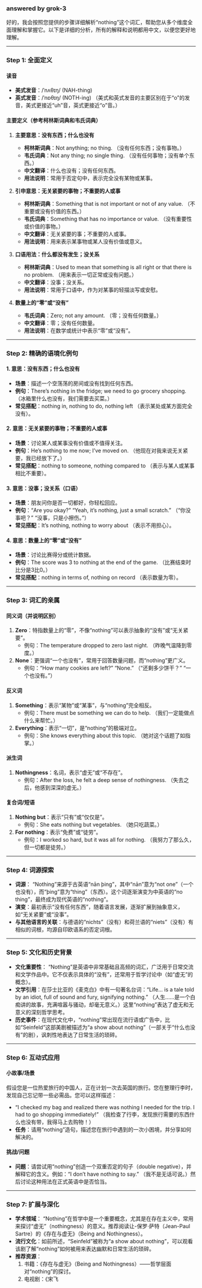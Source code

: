 ### answered by grok-3
好的，我会按照您提供的步骤详细解析“nothing”这个词汇，帮助您从多个维度全面理解和掌握它。以下是详细的分析，所有的解释和说明都用中文，以便您更好地理解。

---

### Step 1: 全面定义
#### 读音
- **美式发音**：/ˈnʌθɪŋ/ (NAH-thing)
- **英式发音**：/ˈnɒθɪŋ/ (NOTH-ing)
  （美式和英式发音的主要区别在于“o”的发音，美式更接近“uh”音，英式更接近“o”音。）

#### 主要定义（参考柯林斯词典和韦氏词典）
1. **主要意思：没有东西；什么也没有**
   - **柯林斯词典**：Not anything; no thing. （没有任何东西；没有事物。）
   - **韦氏词典**：Not any thing; no single thing. （没有任何事物；没有单个东西。）
   - **中文翻译**：什么也没有；没有任何东西。
   - **用法说明**：常用于否定句中，表示完全没有某物或某事。

2. **引申意思：无关紧要的事物；不重要的人或事**
   - **柯林斯词典**：Something that is not important or not of any value. （不重要或没有价值的东西。）
   - **韦氏词典**：Something that has no importance or value. （没有重要性或价值的事物。）
   - **中文翻译**：无关紧要的事；不重要的人或事。
   - **用法说明**：用来表示某事物或某人没有价值或意义。

3. **口语用法：什么都没有发生；没关系**
   - **柯林斯词典**：Used to mean that something is all right or that there is no problem. （用来表示一切正常或没有问题。）
   - **中文翻译**：没事；没关系。
   - **用法说明**：常用于口语中，作为对某事的轻描淡写或安慰。

4. **数量上的“零”或“没有”**
   - **韦氏词典**：Zero; not any amount. （零；没有任何数量。）
   - **中文翻译**：零；没有任何数量。
   - **用法说明**：在数学或统计中表示“零”或“没有”。

---

### Step 2: 精确的语境化例句
#### 1. 意思：没有东西；什么也没有
- **场景**：描述一个空荡荡的房间或没有找到任何东西。
- **例句**：There’s nothing in the fridge; we need to go grocery shopping. （冰箱里什么也没有，我们需要去买菜。）
- **常见搭配**：nothing in, nothing to do, nothing left （表示某处或某方面完全没有）。

#### 2. 意思：无关紧要的事物；不重要的人或事
- **场景**：讨论某人或某事没有价值或不值得关注。
- **例句**：He’s nothing to me now; I’ve moved on. （他现在对我来说无关紧要，我已经放下了。）
- **常见搭配**：nothing to someone, nothing compared to （表示与某人或某事相比不重要）。

#### 3. 意思：没事；没关系（口语）
- **场景**：朋友问你是否一切都好，你轻松回应。
- **例句**：“Are you okay?” “Yeah, it’s nothing, just a small scratch.” （“你没事吧？” “没事，只是小擦伤。”）
- **常见搭配**：It’s nothing, nothing to worry about （表示不用担心）。

#### 4. 意思：数量上的“零”或“没有”
- **场景**：讨论比赛得分或统计数据。
- **例句**：The score was 3 to nothing at the end of the game. （比赛结束时比分是3比0。）
- **常见搭配**：nothing in terms of, nothing on record （表示数量为零）。

---

### Step 3: 词汇的亲属
#### 同义词（并说明区别）
1. **Zero**：特指数量上的“零”，不像“nothing”可以表示抽象的“没有”或“无关紧要”。
   - 例句：The temperature dropped to zero last night. （昨晚气温降到零度。）
2. **None**：更强调“一个也没有”，常用于回答数量问题，而“nothing”更广义。
   - 例句：“How many cookies are left?” “None.” （“还剩多少饼干？” “一个也没有。”）

#### 反义词
1. **Something**：表示“某物”或“某事”，与“nothing”完全相反。
   - 例句：There must be something we can do to help. （我们一定能做点什么来帮忙。）
2. **Everything**：表示“一切”，是“nothing”的极端对立。
   - 例句：She knows everything about this topic. （她对这个话题了如指掌。）

#### 派生词
1. **Nothingness**：名词，表示“虚无”或“不存在”。
   - 例句：After the loss, he felt a deep sense of nothingness. （失去之后，他感到深深的虚无。）

#### 复合词/短语
1. **Nothing but**：表示“只有”或“仅仅是”。
   - 例句：She eats nothing but vegetables. （她只吃蔬菜。）
2. **For nothing**：表示“免费”或“徒劳”。
   - 例句：I worked so hard, but it was all for nothing. （我努力了那么久，但一切都是徒劳。）

---

### Step 4: 词源探索
- **词源**： “Nothing”来源于古英语“nān þing”，其中“nān”意为“not one”（一个也没有），而“þing”意为“thing”（东西）。这个词逐渐演变为中英语的“no thing”，最终成为现代英语的“nothing”。
- **演变**：最初表示“没有任何东西”，随着语言发展，逐渐扩展到抽象意义，如“无关紧要”或“没事”。
- **与其他语言的关联**：与德语的“nichts”（没有）和荷兰语的“niets”（没有）有相似的词根，均源自印欧语系的否定词根。

---

### Step 5: 文化和历史背景
- **文化重要性**： “Nothing”是英语中非常基础且高频的词汇，广泛用于日常交流和文学作品中。它不仅表示具体的“没有”，还常用于哲学讨论中（如“虚无”的概念）。
- **文学引用**：在莎士比亚的《麦克白》中有一句著名台词：“Life... is a tale told by an idiot, full of sound and fury, signifying nothing.” （人生……是一个白痴讲的故事，充满喧嚣与骚动，却毫无意义。）这里“nothing”表达了虚无和无意义的深刻哲学思考。
- **历史事件**：在现代文化中，“nothing”常出现在流行语或广告中，比如“Seinfeld”这部美剧被描述为“a show about nothing”（一部关于“什么也没有”的剧），讽刺性地表达了日常生活的琐碎。

---

### Step 6: 互动式应用
#### 小故事/场景
假设您是一位热爱旅行的中国人，正在计划一次去英国的旅行。您在整理行李时，发现自己忘记带一些必需品。您可以这样描述：
- “I checked my bag and realized there was nothing I needed for the trip. I had to go shopping immediately!” （我检查了行李，发现旅行需要的东西什么也没有带，我得马上去购物！）
- **任务**：请用“nothing”造句，描述您在旅行中遇到的一次小困境，并分享如何解决的。

#### 挑战/问题
- **问题**：请尝试用“nothing”创造一个双重否定的句子（double negative），并解释它的含义。例如：“I don’t have nothing to say.” （我不是无话可说。）然后讨论这种用法在正式英语中是否恰当。

---

### Step 7: 扩展与深化
- **学术领域**： “Nothing”在哲学中是一个重要概念，尤其是在存在主义中，常用来探讨“虚无”（nothingness）的意义。推荐阅读让-保罗·萨特（Jean-Paul Sartre）的《存在与虚无》（Being and Nothingness）。
- **流行文化**：如前所述，“Seinfeld”被称为“a show about nothing”，可以观看该剧了解“nothing”如何被用来表达幽默和日常生活的琐碎。
- **推荐资源**：
  1. 书籍：《存在与虚无》（Being and Nothingness）——哲学层面对“nothing”的探讨。
  2. 电视剧：《宋飞          